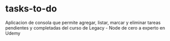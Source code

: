 # tasks-to-do
Aplicacion de consola que permite agregar, listar, marcar y eliminar tareas pendientes y completadas del curso de Legacy - Node de cero a experto en Udemy
